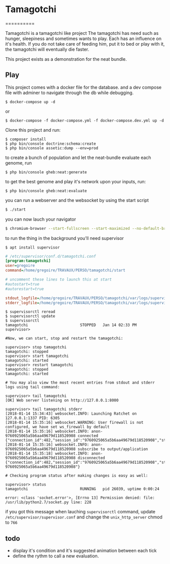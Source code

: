 # Tamagotchi
==========

Tamagotchi is a tamagotchi like project
The tamagotchi has need such as hunger, sleepiness and sometimes wants to play.
Each has an influence on it's health. If you do not take care of feeding him, put it to bed or play with it,
the tamagotchi will eventually die faster.

This project exists as a demonstration for the neat bundle.

## Play

This project comes with a docker file for the database.
and a dev compose file with adminer to navigate through the db while debugging.

```shell
$ docker-compose up -d
```

or

```shell
$ docker-compose -f docker-compose.yml -f docker-compose.dev.yml up -d
```

Clone this project and run:

```shell
$ composer install
$ php bin/console doctrine:schema:create
$ php bin/console assetic:dump --env=prod
```

to create a bunch of population and let the neat-bundle evaluate each genome, run

```shell
$ php bin/console gheb:neat:generate
```
    
to get the best genome and play it's network upon your inputs, run:

```shell
$ php bin/console gheb:neat:evaluate
```

you can run a webserver and the websocket by using the start script

```bash
$ ./start
```

you can now lauch your navigator

```bash
$ chromium-browser --start-fullscreen --start-maximized --no-default-browser-check --incognito http://127.0.0.1:8000 &>/dev/null &
```

to run the thing in the background you'll need supervisor

```shell
$ apt install supervisor
```

```ini
# /etc/supervisor/conf.d/tamagotchi.conf
[program:tamagotchi]
user=gregoire
command=/home/gregoire/TRAVAUX/PERSO/tamagotchi/start

# uncomment these lines to launch this at start
#autostart=true
#autorestart=true

stdout_logfile=/home/gregoire/TRAVAUX/PERSO/tamagotchi/var/logs/supervisor_stdout.log
stderr_logfile=/home/gregoire/TRAVAUX/PERSO/tamagotchi/var/logs/supervisor_stderr.log
```

```shell
$ supervisorctl reread
$ supervisorctl update
$ supervisorctl
tamagotchi                       STOPPED   Jan 14 02:33 PM
supervisor> 

#Now, we can start, stop and restart the tamagotchi:
 
supervisor> stop tamagotchi
tamagotchi: stopped
supervisor> start tamagotchi
tamagotchi: started
supervisor> restart tamagotchi
tamagotchi: stopped
tamagotchi: started

# You may also view the most recent entries from stdout and stderr logs using tail command:

supervisor> tail tamagotchi
[OK] Web server listening on http://127.0.0.1:8000

supervisor> tail tamagotchi stderr
[2018-01-14 15:34:43] websocket.INFO: Launching Ratchet on 127.0.0.1:1337 PID: 6305  
[2018-01-14 15:35:16] websocket.WARNING: User firewall is not configured, we have set ws_firewall by default  
[2018-01-14 15:35:16] websocket.INFO: anon-9760925065a5b6aa49679d118520908 connected {"connection_id":482,"session_id":"9760925065a5b6aa49679d118520908","storage_id":482} 
[2018-01-14 15:35:16] websocket.INFO: anon-9760925065a5b6aa49679d118520908 subscribe to output/application  
[2018-01-14 15:35:18] websocket.INFO: anon-9760925065a5b6aa49679d118520908 disconnected {"connection_id":482,"session_id":"9760925065a5b6aa49679d118520908","storage_id":482,"username":"anon-9760925065a5b6aa49679d118520908"} 

# Checking program status after making changes is easy as well:

supervisor> status
tamagotchi                       RUNNING   pid 26039, uptime 0:00:24
```

`error: <class 'socket.error'>, [Errno 13] Permission denied: file: /usr/lib/python2.7/socket.py line: 228`

if you got this message when lauching `supervisorctl` command, 
update `/etc/supervisor/supervisor.conf` and change the `unix_http_server` chmod to `766`


## todo
* display it's condition and it's suggested animation between each tick
* define the rythm to call a new evaluation.